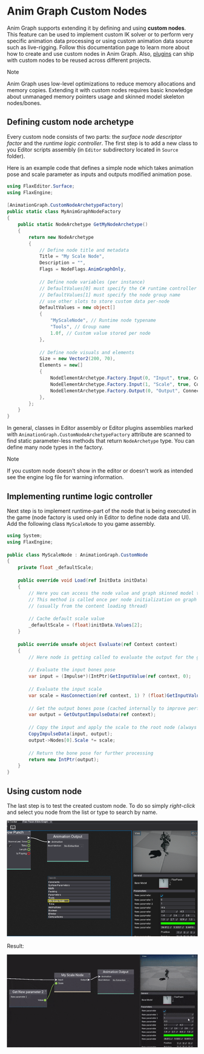 # Anim Graph Custom Nodes

Anim Graph supports extending it by defining and using **custom nodes**. This feature can be used to implement custom IK solver or to perform very specific animation data processing or using custom animation data source such as live-rigging. Follow this documentation page to learn more about how to create and use custom nodes in Anim Graph. Also, [plugins](../../scripting/plugins/index.md) can ship with custom nodes to be reused across different projects.

> [!NOTE]
> Anim Graph uses low-level optimizations to reduce memory allocations and memory copies. Extending it with custom nodes requires basic knowledge about unmanaged memory pointers usage and skinned model skeleton nodes/bones.

## Defining custom node archetype

Every custom node consists of two parts: the *surface node descriptor factor* and the *runtime logic controller*. The first step is to add a new class to you Editor scripts assembly (in `Editor` subdirectory located in `Source` folder).

Here is an example code that defines a simple node which takes animation pose and scale parameter as inputs and outputs modified animation pose.

```cs
using FlaxEditor.Surface;
using FlaxEngine;

[AnimationGraph.CustomNodeArchetypeFactory]
public static class MyAnimGraphNodeFactory
{
    public static NodeArchetype GetMyNodeArchetype()
    {
        return new NodeArchetype
        {
            // Define node title and metadata
            Title = "My Scale Node",
            Description = "",
            Flags = NodeFlags.AnimGraphOnly,

            // Define node variables (per instance)
            // DefaultValues[0] must specify the C# runtime controller typename
            // DefaultValues[1] must specify the node group name
            // use other slots to store custom data per-node
            DefaultValues = new object[]
            {
                "MyScaleNode", // Runtime node typename
                "Tools", // Group name
                1.0f, // Custom value stored per node
            },

            // Define node visuals and elements
            Size = new Vector2(200, 70),
            Elements = new[]
            {
                NodeElementArchetype.Factory.Input(0, "Input", true, ConnectionType.Impulse, 0),
                NodeElementArchetype.Factory.Input(1, "Scale", true, ConnectionType.Float, 1, 2),
                NodeElementArchetype.Factory.Output(0, "Output", ConnectionType.Impulse, 2),
            },
        };
    }
}
```

In general, classes in Editor assembly or Editor plugins assemblies marked with `AnimationGraph.CustomNodeArchetypeFactory` attribute are scanned to find static parameter-less methods that return `NodeArchetype` type. You can define many node types in the factory.

> [!NOTE]
> If you custom node doesn't show in the editor or doesn't work as intended see the engine log file for warning information.

## Implementing runtime logic controller

Next step is to implement runtime-part of the node that is being executed in the game (node factory is used only in Editor to define node data and UI). Add the following class `MyScaleNode` to you game assembly.

```cs
using System;
using FlaxEngine;

public class MyScaleNode : AnimationGraph.CustomNode
{
    private float _defaultScale;

    public override void Load(ref InitData initData)
    {
        // Here you can access the node value and graph skinned model to setup data
        // This method is called once per node initialization on graph load
        // (usually from the content loading thread)

        // Cache default scale value
        _defaultScale = (float)initData.Values[2];
    }

    public override unsafe object Evaluate(ref Context context)
    {
        // Here node is getting called to evaluate the output for the given context

        // Evaluate the input bones pose
        var input = (Impulse*)(IntPtr)GetInputValue(ref context, 0);

        // Evaluate the input scale
        var scale = HasConnection(ref context, 1) ? (float)GetInputValue(ref context, 1) : _defaultScale;

        // Get the output bones pose (cached internally to improve performance)
        var output = GetOutputImpulseData(ref context);

        // Copy the input and apply the scale to the root node (always the first one)
        CopyImpulseData(input, output);
        output->Nodes[0].Scale *= scale;

        // Return the bone pose for further processing
        return new IntPtr(output);
    }
}
```

## Using custom node

The last step is to test the created custom node. To do so simply *right-click* and select you node from the list or type to search by name.

![Custom Anim Graph Node](media/custom-node-add.png)

Result:

![Anim Graph Custom Node](media/custom-node-results.gif)
